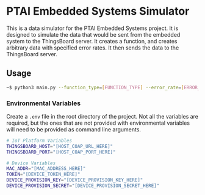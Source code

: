 # PTAI Embedded Systems Simulator
This is a data simulator for the PTAI Embedded Systems project. It is designed to simulate the data that would be sent from the embedded system to the ThingsBoard server.
It creates a function, and creates arbitrary data with specified error rates. It then sends the data to the ThingsBoard server.

## Usage
```bash
~$ python3 main.py --function_type=[FUNCTION_TYPE] --error_rate=[ERROR_RATE] --frequency=[FREQUENCY] --duration=[DURATION]
```

### Environmental Variables
Create a `.env` file in the root directory of the project. Not all the variables are required, but the ones that are not provided with
environmental variables will need to be provided as command line arguments.

```bash
# IoT Platform Variables
THINGSBOARD_HOST="[HOST_COAP_URL_HERE]"
THINGSBOARD_PORT="[HOST_COAP_PORT_HERE]"

# Device Variables
MAC_ADDR="[MAC_ADDRESS_HERE]"
TOKEN="[DEVICE_TOKEN_HERE]"
DEVICE_PROVISION_KEY="[DEVICE_PROVISION_KEY_HERE]"
DEVICE_PROVISION_SECRET="[DEVICE_PROVISION_SECRET_HERE]"
```